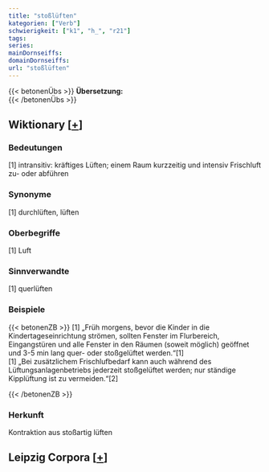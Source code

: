 ```yaml
---
title: "stoßlüften"
kategorien: ["Verb"]
schwierigkeit: ["k1", "h_", "r21"]
tags:
series:
mainDornseiffs:
domainDornseiffs:
url: "stoßlüften"
---
```


{{< betonenÜbs >}}
**Übersetzung:**  
{{< /betonenÜbs >}}

## Wiktionary [[+](https://de.wiktionary.org/wiki/stoßlüften)]

### Bedeutungen
[1] intransitiv: kräftiges Lüften; einem Raum kurzzeitig und intensiv Frischluft zu- oder abführen  

### Synonyme
[1] durchlüften, lüften  

### Oberbegriffe
[1] Luft  

### Sinnverwandte
[1] querlüften  

### Beispiele
{{< betonenZB >}}
[1] „Früh morgens, bevor die Kinder in die Kindertageseinrichtung strömen, sollten Fenster im Flurbereich, Eingangstüren und alle Fenster in den Räumen (soweit möglich) geöffnet und 3-5 min lang quer- oder stoßgelüftet werden.“[1]  
[1] „Bei zusätzlichem Frischlufbedarf kann auch während des Lüftungsanlagenbetriebs jederzeit stoßgelüftet werden; nur ständige Kipplüftung ist zu vermeiden.“[2]  

{{< /betonenZB >}}
### Herkunft
Kontraktion aus stoßartig lüften  


## Leipzig Corpora [[+](https://corpora.uni-leipzig.de/en/res?word=stoßlüften&corpusId=deu_newscrawl-public_2018)]

